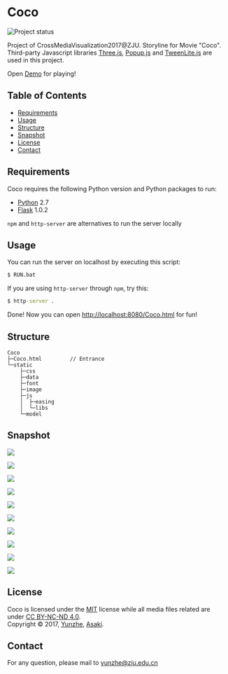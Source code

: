 Coco
====

![Project status][status]

Project of CrossMediaVisualization2017@ZJU.
Storyline for Movie "Coco". Third-party Javascript libraries [Three.js][threejs], [Popup.js][popupjs] and [TweenLite.js][tweenlitejs] are used in this project.

Open [Demo][demo] for playing!

Table of Contents
-----------------

  * [Requirements](#requirements)
  * [Usage](#usage)
  * [Structure](#structure)
  * [Snapshot](#snapshot)
  * [License](#license)
  * [Contact](#contact)

Requirements
------------

Coco requires the following Python version and Python packages to run:

  * [Python][Python] 2.7
  * [Flask][Flask] 1.0.2

`npm` and `http-server` are alternatives to run the server locally

Usage
-----

You can run the server on localhost by executing this script:
```cmd
$ RUN.bat
```

If you are using `http-server` through `npm`, try this:
```cmd
$ http-server .
```

Done! Now you can open [http://localhost:8080/Coco.html][localhost] for fun!

Structure
-------------

```
Coco
├─Coco.html         // Entrance
└─static
    ├─css
    ├─data
    ├─font
    ├─image
    ├─js
    │  ├─easing
    │  └─libs
    └─model
```

Snapshot
--------

![][S0]  

![][S1]  

![][S2]  

![][S3]  

![][S4]  

![][S5]  

![][S6]  

![][S7]  

![][S8]  

![][S9]  

License
-------

Coco is licensed under the [MIT][MIT] license 
while all media files related are under [CC BY-NC-ND 4.0][CC BY-NC-ND 4.0].  
Copyright &copy; 2017, [Yunzhe][yunzhe], [Asaki][asaki].

Contact
-------

For any question, please mail to [yunzhe@zju.edu.cn][Mail]



[status]: https://img.shields.io/badge/status-finished-green.svg "Project Status: Finished"
[demo]: https://yunzhezju.github.io/Coco/
[threejs]: https://github.com/mrdoob/three.js
[popupjs]: http://docs.toddish.co.uk/popup
[tweenlitejs]: https://greensock.com/tweenlite

[Python]: https://www.python.org/downloads/
[Flask]: https://github.com/pallets/flask

[localhost]: http://localhost:8080/Coco.html

[S0]: docs/0.png
[S1]: docs/1.png
[S2]: docs/2.png
[S3]: docs/3.png
[S4]: docs/4.png
[S5]: docs/5.png
[S6]: docs/6.png
[S7]: docs/7.png
[S8]: docs/8.png
[S9]: docs/9.png

[MIT]: /LICENCE_MIT.md
[CC BY-NC-ND 4.0]: /LICENCE_CC_BY_NC_ND_4_0.md
[yunzhe]: https://github.com/YunzheZJU
[asaki]: https://gitee.com/AAAAAsaki

[Mail]: mailto:yunzhe@zju.edu.cn
